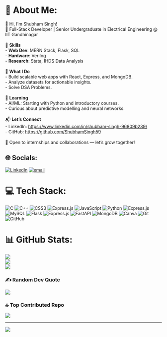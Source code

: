 # 💫 About Me:
👋 Hi, I'm Shubham Singh!  <br>🚀 Full-Stack Developer | Senior Undergraduate in Electrical Engineering @ IIT Gandhinagar<br><br>🔨 **Skills**  <br>- **Web Dev**: MERN Stack, Flask, SQL  <br>- **Hardware**: Verilog  <br>- **Research**: Stata, IHDS Data Analysis  <br><br>💼 **What I Do**  <br>- Build scalable web apps with React, Express, and MongoDB.  <br>- Analyze datasets for actionable insights.  <br>- Solve DSA Problems.  <br><br>🌱 **Learning**  <br>- AI/ML: Starting with Python and introductory courses.  <br>- Curious about predictive modelling and neural networks.  <br><br>📬 **Let’s Connect**  <br>- LinkedIn: https://www.linkedin.com/in/shubham-singh-96809b239/<br>- GitHub: https://github.com/ShubhamSingh59<br><br>🌟 Open to internships and collaborations — let’s grow together!  


## 🌐 Socials:
[![LinkedIn](https://img.shields.io/badge/LinkedIn-%230077B5.svg?logo=linkedin&logoColor=white)](https://linkedin.com/in/shubham-singh-96809b239) [![email](https://img.shields.io/badge/Email-D14836?logo=gmail&logoColor=white)](mailto:shubhams@iitgn.ac.in) 

# 💻 Tech Stack:
![C](https://img.shields.io/badge/c-%2300599C.svg?style=for-the-badge&logo=c&logoColor=white) ![C++](https://img.shields.io/badge/c++-%2300599C.svg?style=for-the-badge&logo=c%2B%2B&logoColor=white) ![CSS3](https://img.shields.io/badge/css3-%231572B6.svg?style=for-the-badge&logo=css3&logoColor=white) ![Express.js](https://img.shields.io/badge/express.js-%23404d59.svg?style=for-the-badge&logo=express&logoColor=%2361DAFB) ![JavaScript](https://img.shields.io/badge/javascript-%23323330.svg?style=for-the-badge&logo=javascript&logoColor=%23F7DF1E) ![Python](https://img.shields.io/badge/python-3670A0?style=for-the-badge&logo=python&logoColor=ffdd54) ![Express.js](https://img.shields.io/badge/express.js-%23404d59.svg?style=for-the-badge&logo=express&logoColor=%2361DAFB) ![MySQL](https://img.shields.io/badge/mysql-4479A1.svg?style=for-the-badge&logo=mysql&logoColor=white) ![Flask](https://img.shields.io/badge/flask-%23000.svg?style=for-the-badge&logo=flask&logoColor=white) ![Express.js](https://img.shields.io/badge/express.js-%23404d59.svg?style=for-the-badge&logo=express&logoColor=%2361DAFB) ![FastAPI](https://img.shields.io/badge/FastAPI-005571?style=for-the-badge&logo=fastapi) ![MongoDB](https://img.shields.io/badge/MongoDB-%234ea94b.svg?style=for-the-badge&logo=mongodb&logoColor=white) ![Canva](https://img.shields.io/badge/Canva-%2300C4CC.svg?style=for-the-badge&logo=Canva&logoColor=white) ![Git](https://img.shields.io/badge/git-%23F05033.svg?style=for-the-badge&logo=git&logoColor=white) ![GitHub](https://img.shields.io/badge/github-%23121011.svg?style=for-the-badge&logo=github&logoColor=white)
# 📊 GitHub Stats:
![](https://github-readme-stats.vercel.app/api?username=ShubhamSingh59&theme=dark&hide_border=false&include_all_commits=false&count_private=false)<br/>
![](https://github-readme-streak-stats.herokuapp.com/?user=ShubhamSingh59&theme=dark&hide_border=false)<br/>
![](https://github-readme-stats.vercel.app/api/top-langs/?username=ShubhamSingh59&theme=dark&hide_border=false&include_all_commits=false&count_private=false&layout=compact)

### ✍️ Random Dev Quote
![](https://quotes-github-readme.vercel.app/api?type=horizontal&theme=radical)

### 🔝 Top Contributed Repo
![](https://github-contributor-stats.vercel.app/api?username=ShubhamSingh59&limit=5&theme=dark&combine_all_yearly_contributions=true)

---
[![](https://visitcount.itsvg.in/api?id=ShubhamSingh59&icon=0&color=0)](https://visitcount.itsvg.in)

<!-- Proudly created with GPRM ( https://gprm.itsvg.in ) -->
